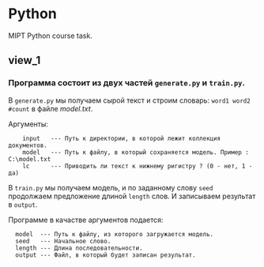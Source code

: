 # Python

MIPT Python course task.

## view_1

### Программа состоит из двух частей `generate.py` и `train.py`.

В `generate.py` мы получаем сырой текст и строим словарь: `word1 word2 #count` в файле *model.txt*. 

Аргументы:

```
    input   --- Путь к директории, в которой лежит коллекция документов.
    model   --- Путь к файлу, в который сохраняется модель. Пример : C:\model.txt
    lc      --- Приводить ли текст к нижнему ригистру ? (0 - нет, 1 - да)
```

В  `train.py` мы получаем модель, и по заданному слову `seed` продолжаем предложение длиной `length` слов. И записываем результат в `output`.

Программе в качастве аргументов подается:

```
  model  --- Путь к файлу, из которого загружается модель.
  seed   --- Начальное слово.
  length --- Длина последовательности.
  output --- Файл, в который будет записан результат.
```

